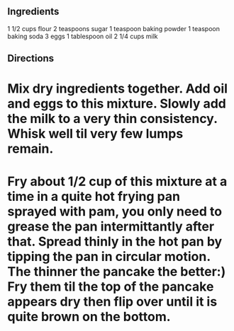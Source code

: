 Ingredients
-----------

1 1/2 cups flour
2 teaspoons sugar
1 teaspoon baking powder
1 teaspoon baking soda
3 eggs
1 tablespoon oil
2 1/4 cups milk

Directions
----------
# Mix dry ingredients together. Add oil and eggs to this mixture. Slowly add the milk to a very thin consistency. Whisk well til very few lumps remain.
# Fry about 1/2 cup of this mixture at a time in a quite hot frying pan sprayed with pam, you only need to grease the pan intermittantly after that. Spread thinly in the hot pan by tipping the pan in circular motion. The thinner the pancake the better:) Fry them til the top of the pancake appears dry then flip over until it is quite brown on the bottom.
